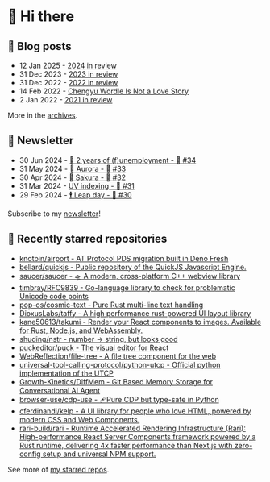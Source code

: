 # 👋 Hi there

## 📝 Blog posts

<!-- feed start -->
- 12 Jan 2025 - [2024 in review](https://cheeaun.com/blog/2025/01/2024-in-review/)
- 31 Dec 2023 - [2023 in review](https://cheeaun.com/blog/2023/12/2023-in-review/)
- 31 Dec 2022 - [2022 in review](https://cheeaun.com/blog/2022/12/2022-in-review/)
- 14 Feb 2022 - [Chengyu Wordle Is Not a Love Story](https://cheeaun.com/blog/2022/02/chengyu-wordle-is-not-a-love-story/)
- 2 Jan 2022 - [2021 in review](https://cheeaun.com/blog/2022/01/2021-in-review/)
<!-- feed end -->

More in the [archives](https://cheeaun.com/blog/archives/).

## 📰 Newsletter

<!-- newsletter start -->
- 30 Jun 2024 - [🎂 2 years of (f)unemployment - 🥫 #34](https://cheeaun.substack.com/p/2-years-of-funemployment-34)
- 31 May 2024 - [🌌 Aurora - 🥫 #33](https://cheeaun.substack.com/p/aurora-33)
- 30 Apr 2024 - [🌸 Sakura - 🥫 #32](https://cheeaun.substack.com/p/sakura-32)
- 31 Mar 2024 - [UV indexing - 🥫 #31](https://cheeaun.substack.com/p/uv-indexing-31)
- 29 Feb 2024 - [🕴️ Leap day - 🥫 #30](https://cheeaun.substack.com/p/leap-day-30)
<!-- newsletter end -->

Subscribe to my [newsletter](https://cheeaun.substack.com/)!

## 🌟 Recently starred repositories

<!-- starred repos start -->
- [knotbin/airport - AT Protocol PDS migration built in Deno Fresh](https://github.com/knotbin/airport)
- [bellard/quickjs - Public repository of the QuickJS Javascript Engine.](https://github.com/bellard/quickjs)
- [saucer/saucer - 🛸 A modern, cross-platform C++ webview library](https://github.com/saucer/saucer)
- [timbray/RFC9839 - Go-language library to check for problematic Unicode code points](https://github.com/timbray/RFC9839)
- [pop-os/cosmic-text - Pure Rust multi-line text handling](https://github.com/pop-os/cosmic-text)
- [DioxusLabs/taffy - A high performance rust-powered UI layout library](https://github.com/DioxusLabs/taffy)
- [kane50613/takumi - Render your React components to images. Available for Rust, Node.js, and WebAssembly.](https://github.com/kane50613/takumi)
- [shuding/nstr - number → string, but looks good](https://github.com/shuding/nstr)
- [puckeditor/puck - The visual editor for React](https://github.com/puckeditor/puck)
- [WebReflection/file-tree - A file tree component for the web](https://github.com/WebReflection/file-tree)
- [universal-tool-calling-protocol/python-utcp - Official python implementation of the UTCP](https://github.com/universal-tool-calling-protocol/python-utcp)
- [Growth-Kinetics/DiffMem - Git Based Memory Storage for Conversational AI Agent](https://github.com/Growth-Kinetics/DiffMem)
- [browser-use/cdp-use - 🩹Pure CDP but type-safe in Python](https://github.com/browser-use/cdp-use)
- [cferdinandi/kelp - A UI library for people who love HTML, powered by modern CSS and Web Components.](https://github.com/cferdinandi/kelp)
- [rari-build/rari - Runtime Accelerated Rendering Infrastructure (Rari): High-performance React Server Components framework powered by a Rust runtime, delivering 4x faster performance than Next.js with zero-config setup and universal NPM support.](https://github.com/rari-build/rari)
<!-- starred repos end -->

See more of [my starred repos](https://github.com/stars/cheeaun/).
